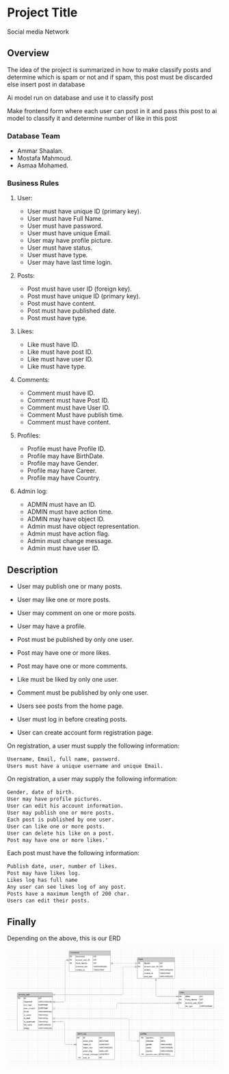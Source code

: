 # Project Title

Social media Network

## Overview

The idea of the project is summarized in how to make classify  posts and determine which is spam or not and if spam, this post must be discarded else insert post in database 

Ai model run on database and use it to classify post 

Make frontend form where each user can post in it and pass this post to ai model to classify it and determine number of like in this post

### Database Team

- Ammar Shaalan.
- Mostafa Mahmoud.
- Asmaa Mohamed.



### Business Rules

1. User:
	 -	User must have unique ID (primary key).
	 -	User must have Full Name.
	 -	User must have password.
	 -	User must have unique Email.
	 -	User may have profile picture.
	 -	User must have status.
	 -	User must have type.
	 -	User may have last time login.
	 
	 
2. Posts:
	  -	Post must have user ID (foreign key).
	  -	Post must have unique ID (primary key).
	  -	Post must have content. 
	  -	Post must have published date.
	  -	Post must have type.

3. Likes:
	 - Like must have ID.
	 - Like must have post ID.
	 - Like must have user ID.
	 - Like must have type.

4. Comments:

	 - Comment must have ID.
	 - Comment must have Post ID.
	 - Comment must have User ID.
	 - Comment Must have publish time.
	 - Comment must have content.


5. Profiles:

	 - Profile must have Profile ID.
	 - Profile may have BirthDate.
	 - Profile may have Gender.
	 - Profile may have Career.
	 - Profile may have Country.

6. Admin log:

	 - ADMIN must have an ID. 
	 - ADMIN must have action time.
	 - ADMIN may have object ID.
	 - Admin must have object representation. 
	 - Admin must have action flag.
	 - Admin must change message.
	 - Admin must have user ID.





## Description

- User may publish one or many posts.
- User may like one or more posts.
- User may comment on one or more posts.
- User may have a profile.

- Post must be published by only one user.
- Post may have one or more likes.
- Post may have one or more comments.

- Like must be liked by only one user.
	
- Comment must be published by only one user.

- Users see posts from the home page.
- User must log in before creating posts.
- User can create account form registration page.

On registration, a user must supply the following information:

	Username, Email, full name, password.
	Users must have a unique username and unique Email.

On registration, a user may supply the following information:

	Gender, date of birth.
	User may have profile pictures.
	User can edit his account information.
	User may publish one or more posts.
	Each post is published by one user.
	User can like one or more posts.
	User can delete his like on a post.
	Post may have one or more likes.'

Each post must have the following information:

	Publish date, user, number of likes.
	Post may have likes log.
	Likes log has full name 
	Any user can see likes log of any post.
	Posts have a maximum length of 200 char.
	Users can edit their posts.
	

## Finally
 Depending on the above, this is our ERD
 
 
 ![alt text](https://github.com/Web-application-based-on-AI/database_team/blob/master/Er_diagram/ERD.jpg)

